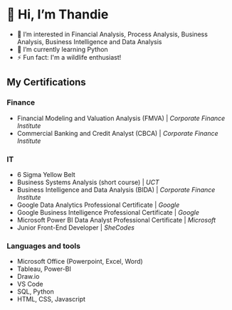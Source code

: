 # 👋 Hi, I’m Thandie

- 👀 I’m interested in Financial Analysis, Process Analysis, Business Analysis, Business Intelligence and Data Analysis
- 🌱 I’m currently learning Python
- ⚡ Fun fact: I'm a wildlife enthusiast!

## My Certifications
### Finance
- Financial Modeling and Valuation Analysis (FMVA) | *Corporate Finance Institute*
- Commercial Banking and Credit Analyst (CBCA) | *Corporate Finance Institute*

### IT
- 6 Sigma Yellow Belt
- Business Systems Analysis (short course) | *UCT* 
- Business Intelligence and Data Analysis (BIDA) | *Corporate Finance Institute*
- Google Data Analytics Professional Certificate | *Google*
- Google Business Intelligence Professional Certificate | *Google*
- Microsoft Power BI Data Analyst Professional Certificate | *Microsoft* 
- Junior Front-End Developer | *SheCodes* 


### Languages and tools

- Microsoft Office (Powerpoint, Excel, Word)
- Tableau, Power-BI
- Draw.io
- VS Code
- SQL, Python
- HTML, CSS, Javascript
  

<!---
thandierab/thandierab is a ✨ special ✨ repository because its `README.md` (this file) appears on your GitHub profile.
You can click the Preview link to take a look at your changes.
--->
